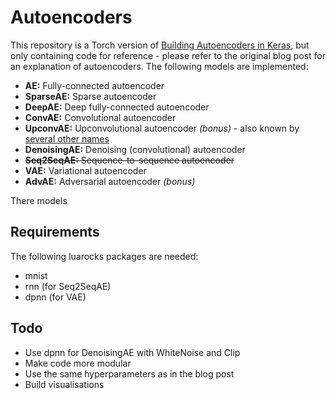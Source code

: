 Autoencoders
============

This repository is a Torch version of [Building Autoencoders in Keras](http://blog.keras.io/building-autoencoders-in-keras.html), but only containing code for reference - please refer to the original blog post for an explanation of autoencoders. The following models are implemented:

- **AE:** Fully-connected autoencoder
- **SparseAE:** Sparse autoencoder
- **DeepAE:** Deep fully-connected autoencoder
- **ConvAE:** Convolutional autoencoder
- **UpconvAE:** Upconvolutional autoencoder *(bonus)* - also known by [several other names](https://github.com/torch/nn/blob/master/doc/convolution.md#spatialfullconvolution)
- **DenoisingAE:** Denoising (convolutional) autoencoder
- ~~**Seq2SeqAE:** Sequence-to-sequence autoencoder~~
- **VAE:** Variational autoencoder
- **AdvAE:** Adversarial autoencoder *(bonus)*

There models 

Requirements
------------

The following luarocks packages are needed:

- mnist
- rnn (for Seq2SeqAE)
- dpnn (for VAE)

Todo
----

- Use dpnn for DenoisingAE with WhiteNoise and Clip
- Make code more modular
- Use the same hyperparameters as in the blog post
- Build visualisations
